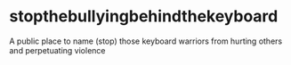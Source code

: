 # stopthebullyingbehindthekeyboard
A public place to name (stop) those keyboard warriors from hurting others and perpetuating violence

